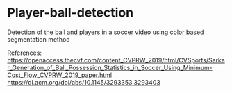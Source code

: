# Player-ball-detection
Detection of the ball and players in a soccer video using color based segmentation method

References:
https://openaccess.thecvf.com/content_CVPRW_2019/html/CVSports/Sarkar_Generation_of_Ball_Possession_Statistics_in_Soccer_Using_Minimum-Cost_Flow_CVPRW_2019_paper.html
https://dl.acm.org/doi/abs/10.1145/3293353.3293403
